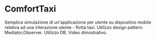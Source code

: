 # ComfortTaxi
Semplice simulazione di un'applicazione per utente su dispositivo mobile relativa ad una interazione utente - flotta taxi.
Utilizzo design pattern: Mediator,Observer.
Utilizzo DB.
Video dimostrativo.
